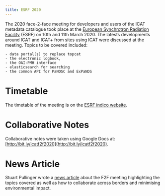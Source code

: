 ```yaml
---
title: ESRF 2020
---
```

The 2020 face-2-face meeting for developers and users of the ICAT metadata catalogue took place at the [European Synchrotron Radiation Facility](https://www.esrf.eu/) (ESRF) on 10th and 11th March 2020. The latests developments around ICAT and ICAT+ from sites using ICAT were discussed at the meeting. Topics to be covered included:

    - data portal(s) to replace topcat
    - the electronic logbook,
    - the OAI-PMH interface
    - elasticsearch for searching
    - the common API for PaNOSC and ExPaNDS

# Timetable

The timetable of the meeting is on the [ESRF indico website](https://indico.esrf.fr/indico/event/42/timetable/#20200310).

# Collaborative Notes

Collaborative notes were taken using Google Docs at: [http://bit.ly/icatf2f2020](http://bit.ly/icatf2f2020).

# News Article

Stuart Pullinger wrote a [news article](https://www.scd.stfc.ac.uk/Pages/New-methods-for-collaboration-ICAT-F2F.aspx) about the F2F meeting highlighting the topics covered as well as how to collaborate across borders and minimising environmental impact. 